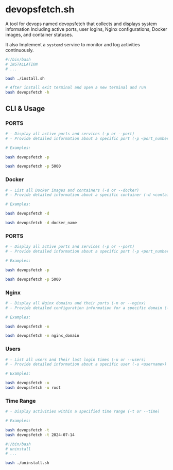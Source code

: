 # devopsfetch.sh
A tool for devops named devopsfetch that collects and displays system information
Including active ports, user logins, Nginx configurations, Docker images, and container statuses. 

It also Implement a `systemd` service to monitor and log activities continuously.

```sh
#!/bin/bash
# INSTALLATION
# ...

bash ./install.sh

# After install exit terminal and open a new terminal and run
bash devopsfetch -h
```

## CLI & Usage

### PORTS

```sh
# - Display all active ports and services (-p or --port)
# - Provide detailed information about a specific port (-p <port_number>)

# Examples:

bash devopsfetch -p

bash devopsfetch -p 5000
```

### Docker

```sh
# - List all Docker images and containers (-d or --docker)
# - Provide detailed information about a specific container (-d <container_name>)

# Examples:

bash devopsfetch -d

bash devopsfetch -d docker_name
```

### PORTS

```sh
# - Display all active ports and services (-p or --port)
# - Provide detailed information about a specific port (-p <port_number>)

# Examples:

bash devopsfetch -p

bash devopsfetch -p 5000
```

### Nginx

```sh
# - Display all Nginx domains and their ports (-n or --nginx)
# - Provide detailed configuration information for a specific domain (-n <domain>)

# Examples:

bash devopsfetch -n

bash devopsfetch -n nginx_domain
```

### Users

```sh
# - List all users and their last login times (-u or --users)
# - Provide detailed information about a specific user (-u <username>)

# Examples:

bash devopsfetch -u
bash devopsfetch -u root
```

### Time Range

```sh
# - Display activities within a specified time range (-t or --time)

# Examples:

bash devopsfetch -t
bash devopsfetch -t 2024-07-14
```


```sh
#!/bin/bash
# uninstall
# ...

bash ./uninstall.sh

```
